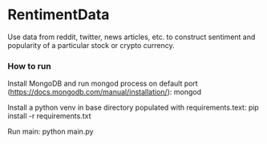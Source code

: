 # RentimentData

Use data from reddit, twitter, news articles, etc. to construct sentiment and popularity of a particular stock or crypto currency. 

### How to run

Install MongoDB and run mongod process on default port (https://docs.mongodb.com/manual/installation/): mongod

Install a python venv in base directory populated with requirements.text:
pip install -r requirements.txt

Run main: python main.py
